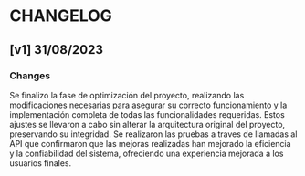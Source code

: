 # CHANGELOG

## [v1] 31/08/2023
### Changes
  Se finalizo la fase de optimización del proyecto, realizando las modificaciones necesarias para asegurar su correcto funcionamiento y la implementación completa de todas las funcionalidades requeridas. Estos ajustes se llevaron a cabo sin alterar la arquitectura original del proyecto, preservando su integridad. Se realizaron las pruebas a traves de llamadas al API que confirmaron que las mejoras realizadas han mejorado la eficiencia y la confiabilidad del sistema, ofreciendo una experiencia mejorada a los usuarios finales.